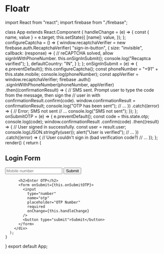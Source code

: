   # Floatr
  import React from "react";
  import firebase from "./firebase";

  class App extends React.Component {
    handleChange = (e) => {
      const { name, value } = e.target;
      this.setState({
        [name]: value,
      });
    };
    configureCaptcha = () => {
      window.recaptchaVerifier = new firebase.auth.RecaptchaVerifier(
        "sign-in-button",
        {
          size: "invisible",
          callback: (response) => {
            // reCAPTCHA solved, allow signInWithPhoneNumber.
            this.onSignInSubmit();
            console.log("Recaptca varified");
          },
          defaultCountry: "IN",
        }
      );
    };
    onSignInSubmit = (e) => {
      e.preventDefault();
      this.configureCaptcha();
      const phoneNumber = "+91" + this.state.mobile;
      console.log(phoneNumber);
      const appVerifier = window.recaptchaVerifier;
      firebase
        .auth()
        .signInWithPhoneNumber(phoneNumber, appVerifier)
        .then((confirmationResult) => {
          // SMS sent. Prompt user to type the code from the message, then sign the
          // user in with confirmationResult.confirm(code).
          window.confirmationResult = confirmationResult;
          console.log("OTP has been sent");
          // ...
        })
        .catch((error) => {
          // Error; SMS not sent
          // ...
          console.log("SMS not sent");
        });
    };
    onSubmitOTP = (e) => {
      e.preventDefault();
      const code = this.state.otp;
      console.log(code);
      window.confirmationResult
        .confirm(code)
        .then((result) => {
          // User signed in successfully.
          const user = result.user;
          console.log(JSON.stringify(user));
          alert("User is verified");
          // ...
        })
        .catch((error) => {
          // User couldn't sign in (bad verification code?)
          // ...
        });
    };
    render() {
      return (
        <div>
          <h2>Login Form</h2>
          <form onSubmit={this.onSignInSubmit}>
            <div id="sign-in-button"></div>
            <input
              type="number"
              name="mobile"
              placeholder="Mobile number"
              required
              onChange={this.handleChange}
            />
            <button type="submit">Submit</button>
          </form>

          <h2>Enter OTP</h2>
          <form onSubmit={this.onSubmitOTP}>
            <input
              type="number"
              name="otp"
              placeholder="OTP Number"
              required
              onChange={this.handleChange}
            />
            <button type="submit">Submit</button>
          </form>
        </div>
      );
    }
  }
  export default App; 

